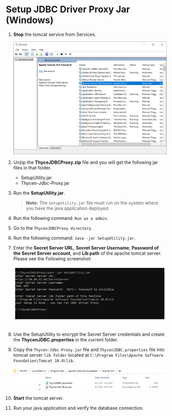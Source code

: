 [title]: # (Setup JDBC Driver Proxy Jar)
[tags]: # (setup, windows)
[priority]: # (104)
# Setup JDBC Driver Proxy Jar (Windows)

1. __Stop__ the tomcat service from Services.

   ![Stop](images/60e3d80489af31470f531d3552c205bd.png)
1. Unzip the __ThyceJDBCProxy.zip__ file and you will get the following jar files in that folder.

   * SetupUtility.jar
   * Thycen-Jdbc-Proxy.jar

1. Run the __SetupUtility.jar__.

   >**Note:** The `SetupUtility.jar` file must run on the system where you have the java application deployed.

1. Run the following command: `Run as a admin`.
1. Go to the `ThycenJDBCProxy directory`.
1. Run the following command: `Java -jar SetupUtility.jar`.

1. Enter the __Secret Server URL__, __Secret Server Username__, __Password of the Secret Server account__, and __Lib path__ of the apache tomcat server. Please see the Following screenshot:  

   ![tomcat server](images/5c9a95e524180b8038ed429d28abe914.png)
1. Use the SetupUtility to encrypt the Secret Server credentials and create the __ThycenJDBC.properties__ in the current folder.

1. Copy the `Thycen-Jdbc-Proxy.jar` file and `ThycenJDBC.properties` file into tomcat server `lib folder` located at `C:\Program Files\Apache Software Foundation\Tomcat 10.0\lib`.

   ![Files](images/a7ffa89f9059f2919f862311e26d4912.png)
1. __Start__ the tomcat server.
1. Run your java application and verify the database connection.
